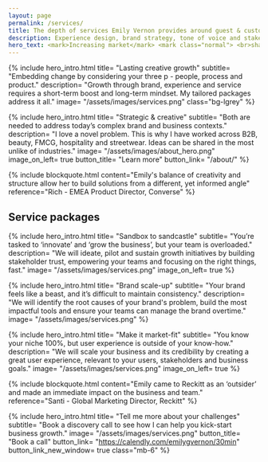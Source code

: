 ```yaml
---
layout: page
permalink: /services/
title: The depth of services Emily Vernon provides around guest & customer experience
description: Experience design, brand strategy, tone of voice and stakeholder management are used to complete projects of varying needs.
hero_text: <mark>Increasing market</mark> <mark class="normal"> <br>share, awareness &</mark><br><mark>customer satisfaction</mark>
---
```


<!-- {% include section_icons.html 
titles="Potential, Prioritise, Pilot, Scale" 
icons="Discover, Define, Design, Validate" 
breakout=true %} -->

{% include hero_intro.html
title= "Lasting creative growth"
subtitle= "Embedding change by considering your three p - people, process and product."
description= "Growth through brand, experience and service requires a short-term boost and long-term mindset. My tailored packages address it all."
image= "/assets/images/services.png"
class="bg-lgrey"
%}

{% include hero_intro.html
title= "Strategic & creative"
subtitle= "Both are needed to address today’s complex brand and business contexts."
description= "I love a novel problem. This is why I have worked across B2B, beauty, FMCG, hospitality and streetwear. Ideas can be shared in the most unlike of industries."
image= "/assets/images/about_hero.png"
image_on_left= true
button_title= "Learn more" 
button_link= "/about/"
%}

{% include blockquote.html 
content="Emily's balance of creativity and structure allow her to build solutions from a different, yet informed angle" 
reference="Rich - EMEA Product Director, Converse"
%}

## Service packages

{% include hero_intro.html
title= "Sandbox to sandcastle"
subtitle= "You’re tasked to ‘innovate’ and ‘grow the business’, but your team is overloaded."
description= "We will ideate, pilot and sustain growth initiatives by building stakeholder trust, empowering your teams and focusing on the right things, fast."
image= "/assets/images/services.png"
image_on_left= true
%}

{% include hero_intro.html
title= "Brand scale-up"
subtitle= "Your brand feels like a beast, and it’s difficult to maintain consistency."
description= "We will identify the root causes of your brand's problem, build the most impactful tools and ensure your teams can manage the brand overtime."
image= "/assets/images/services.png"
%}

{% include hero_intro.html
title= "Make it market-fit"
subtitle= "You know your niche 100%, but user experience is outside of your know-how."
description= "We will scale your business and its credibility by creating a great user experience, relevant to your users, stakeholders and business goals."
image= "/assets/images/services.png"
image_on_left= true
%}

{% include blockquote.html 
content="Emily came to Reckitt as an ‘outsider’ and made an immediate impact on the business and team." 
reference="Santi - Global Marketing Director, Reckitt"
%}


{% include hero_intro.html
title= "Tell me more about your challenges"
subtitle= "Book a discovery call to see how I can help you kick-start business growth."
image= "/assets/images/services.png"
button_title= "Book a call" button_link= "https://calendly.com/emilygvernon/30min"
button_link_new_window= true
class="mb-6"
%}
